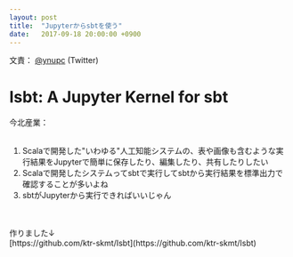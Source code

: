 ```yaml
---
layout: post
title:  "Jupyterからsbtを使う"
date:   2017-09-18 20:00:00 +0900
---
```

文責： [@ynupc](https://twitter.com/ynupc) (Twitter)

# Isbt: A Jupyter Kernel for sbt

今北産業：  
<br>
1. Scalaで開発した"いわゆる"人工知能システムの、表や画像も含むような実行結果をJupyterで簡単に保存したり、編集したり、共有したりしたい
1. Scalaで開発したシステムってsbtで実行してsbtから実行結果を標準出力で確認することが多いよね
1. sbtがJupyterから実行できればいいじゃん
<br>
<br>
作りました↓<br>
[https://github.com/ktr-skmt/Isbt](https://github.com/ktr-skmt/Isbt)

